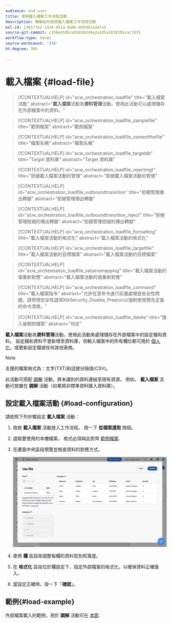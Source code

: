 ```yaml
---
audience: end-user
title: 使用載入檔案工作流程活動
description: 瞭解如何使用載入檔案工作流程活動
exl-id: 230177e2-1926-451a-8a66-0db962ada514
source-git-commit: c156e4105cab5028249a2a3d5a1838205cac7d35
workflow-type: tm+mt
source-wordcount: '376'
ht-degree: 36%

---
```


# 載入檔案 {#load-file}

>[!CONTEXTUALHELP]
>id="acw_orchestration_loadfile"
>title="載入檔案活動"
>abstract="**載入檔案**&#x200B;活動為&#x200B;**資料管理**&#x200B;活動。使用此活動可以處理儲存在外部檔案中的資料。"

>[!CONTEXTUALHELP]
>id="acw_orchestration_loadfile_samplefile"
>title="範例檔案"
>abstract="範例檔案"

>[!CONTEXTUALHELP]
>id="acw_orchestration_loadfile_nameofthefile"
>title="檔案名稱"
>abstract="檔案名稱"

>[!CONTEXTUALHELP]
>id="acw_orchestration_loadfile_targetdb"
>title="Target 資料庫"
>abstract="Target 資料庫"

>[!CONTEXTUALHELP]
>id="acw_orchestration_loadfile_rejectmgt"
>title="拒絕載入檔案活動的管理"
>abstract="拒絕載入檔案活動的管理"

>[!CONTEXTUALHELP]
>id="acw_orchestration_loadfile_outboundtransition"
>title="拒絕管理傳出轉變"
>abstract="拒絕管理傳出轉變"

>[!CONTEXTUALHELP]
>id="acw_orchestration_loadfile_outboundtransition_reject"
>title="拒絕管理拒絕的傳出轉變"
>abstract="拒絕管理拒絕的傳出轉變"

>[!CONTEXTUALHELP]
>id="acw_orchestration_loadfile_formatting"
>title="載入檔案活動的格式化"
>abstract="載入檔案活動的格式化"

>[!CONTEXTUALHELP]
>id="acw_orchestration_loadfile_targetfile"
>title="載入檔案活動的目標檔案"
>abstract="載入檔案活動的目標檔案"

>[!CONTEXTUALHELP]
>id="acw_orchestration_loadfile_valueremapping"
>title="載入檔案活動的值重新對應"
>abstract="載入檔案活動的值重新對應"

>[!CONTEXTUALHELP]
>id="acw_orchestration_loadfile_command"
>title="載入檔案指令"
>abstract="允許任意命令進行前置處理是安全性問題，請停用安全性選項XtkSecurity_Disable_Preproc以強制使用預先定義的命令清單。"

>[!CONTEXTUALHELP]
>id="acw_orchestration_loadfile_delete"
>title="匯入後刪除檔案"
>abstract="待定"

**載入檔案**&#x200B;活動為&#x200B;**資料管理**&#x200B;活動。使用此活動來處理儲存在外部檔案中的設定檔和資料。 設定檔和資料不會新增至資料庫，但輸入檔案中的所有欄位都可用於 [個人化](../../personalization/gs-personalization.md)，或更新設定檔或任何其他表格。

>[!NOTE]
>支援的檔案格式為：文字(TXT)和逗號分隔值(CSV)。

此活動可搭配 [調解](reconciliation.md) 活動，將未識別的資料連結至現有資源。 例如， **載入檔案** 活動可放置在 **調解** 活動（如果將非標準資料匯入資料庫）。

## 設定載入檔案活動 {#load-configuration}

請依照下列步驟設定 **載入檔案** 活動：

1. 拖放 **載入檔案** 活動放入工作流程。 按一下 **從檔案選取** 按鈕。

1. 選取要使用的本機檔案。 格式必須與此對齊 [範例檔案](../../audience/file-audience.md#sample-file).

1. 在畫面中央區段預覽並檢查資料的對應方式。

   ![](../assets/load-file.png)

1. 使用 **欄** 區段來調整每欄的資料型別和寬度。

1. 在 **格式化** 區段位於欄設定下，指定外部檔案的格式化，以確保資料正確匯入。

1. 當設定正確時，按一下「**確認**」。

## 範例{#load-example}

外部檔案載入的範例，用於 **調解** 活動可在 [本節](reconciliation.md#reconciliation-example).
